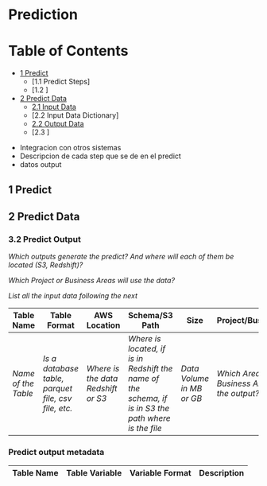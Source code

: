 # Prediction

# Table of Contents

+ [1 Predict]()
  + [1.1 Predict Steps]
  * [1.2 ]
+ [2 Predict Data]()
  + [2.1 Input Data]()
  + [2.2 Input Data Dictionary]
  + [2.2 Output Data]()
  + [2.3 ]


* Integracion con otros sistemas
* Descripcion de cada step que se de en el predict
* datos output

## 1 Predict
## 2 Predict Data


### 3.2 Predict Output
*Which outputs generate the predict? And where will each of them be located (S3, Redshift)?*

*Which Project or Business Areas will use the data?*

*List all the input data following the next*

|Table Name|Table Format|AWS Location|Schema/S3 Path|Size|Project/BusinessArea|
|---|---|---|---|----|----|
|*Name of the Table*| *Is a database table, parquet file, csv file, etc.*  | *Where is the data Redshift or S3* | *Where is located, if is in Redshift the name of the schema, if is in S3 the path where is the file*|*Data Volume in MB or GB*|*Which Area or Business Area will use the output?*|

### Predict output metadata

|Table Name|Table Variable|Variable Format|Description|
|---|---|---|---|
